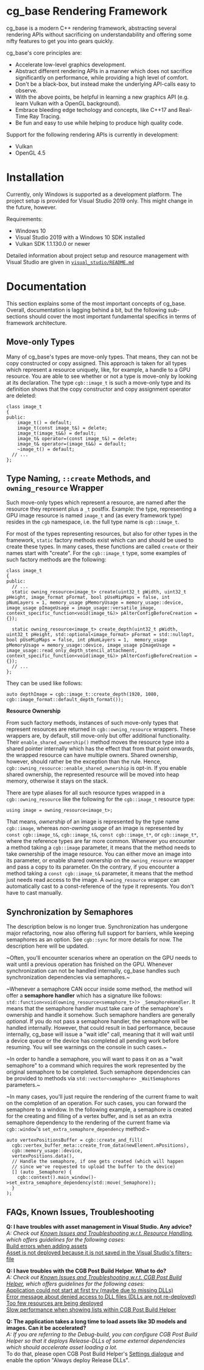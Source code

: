 # cg_base Rendering Framework

cg_base is a modern C++ rendering framework, abstracting several rendering APIs without sacrificing on understandability and offering some nifty features to get you into gears quickly. 

cg_base's core principles are:
* Accelerate low-level graphics development.
* Abstract different rendering APIs in a manner which does not sacrifice significantly on performance, while providing a high level of comfort.
* Don't be a black-box, but instead make the underlying API-calls easy to observe.
* With the above points, be helpful in learning a new graphics API (e.g. learn Vulkan with a OpenGL background).
* Embrace bleeding edge techology and concepts, like C++17 and Real-Time Ray Tracing.
* Be fun and easy to use while helping to produce high quality code.

Support for the following rendering APIs is currently in development:
* Vulkan
* OpenGL 4.5

# Installation

Currently, only Windows is supported as a development platform. The project setup is provided for Visual Studio 2019 only. This might change in the future, however.

Requirements:
* Windows 10 
* Visual Studio 2019 with a Windows 10 SDK installed
* Vulkan SDK 1.1.130.0 or newer

Detailed information about project setup and resource management with Visual Studio are given in [`visual_studio/README.md`](./visual_studio/README.md)

# Documentation

This section explains some of the most important concepts of cg_base. Overall, documentation is lagging behind a bit, but the following sub-sections should cover the most important fundamental specifics in terms of framework architecture.

## Move-only Types

Many of cg_base's types are move-only types. That means, they can not be copy constructed or copy assigned. This approach is taken for all types which represent a resource uniquely, like, for example, a handle to a GPU resource. You are able to see whether or not a type is move-only by looking at its declaration. The type `cgb::image_t` is such a move-only type and its definition shows that the copy constructor and copy assignment operator are deleted:

``` 
class image_t
{
public:
	image_t() = default;
	image_t(const image_t&) = delete;
	image_t(image_t&&) = default;
	image_t& operator=(const image_t&) = delete;
	image_t& operator=(image_t&&) = default;
	~image_t() = default;
  // ...
};
``` 

## Type Naming, `::create` Methods, and `owning_resource` Wrapper

Such move-only types which represent a resource, are named after the resource they represent plus a `_t` postfix. Example: the type, representing a GPU image resource is named `image_t` and (as every framework type) resides in the `cgb` namespace, i.e. the full type name is `cgb::image_t`.

For most of the types representing resources, but also for other types in the framework, `static` factory methods exist which can and should be used to create these types. In many cases, these functions are called `create` or their names start with "create". For the `cgb::image_t` type, some examples of such factory methods are the following:

```
class image_t
{
public:
  // ...
  static owning_resource<image_t> create(uint32_t pWidth, uint32_t pHeight, image_format pFormat, bool pUseMipMaps = false, int pNumLayers = 1, memory_usage pMemoryUsage = memory_usage::device, image_usage pImageUsage = image_usage::versatile_image, context_specific_function<void(image_t&)> pAlterConfigBeforeCreation = {});
  
  static owning_resource<image_t> create_depth(uint32_t pWidth, uint32_t pHeight, std::optional<image_format> pFormat = std::nullopt, bool pUseMipMaps = false, int pNumLayers = 1,  memory_usage pMemoryUsage = memory_usage::device, image_usage pImageUsage = image_usage::read_only_depth_stencil_attachment, context_specific_function<void(image_t&)> pAlterConfigBeforeCreation = {});
  // ...
};
```

They can be used like follows:
```
auto depthImage = cgb::image_t::create_depth(1920, 1080, cgb::image_format::default_depth_format());
```

**Resource Ownership**

From such factory methods, instances of such move-only types that represent resources are returned in `cgb::owning_resource` wrappers. These wrappers are, by default, still move-only but offer additional functionality. Their `enable_shared_ownership()` method moves the resource type into a shared pointer internally which has the effect that from that point onwards, the wrapped resource can have multiple owners. Shared ownership, however, should rather be the exception than the rule. Hence, `cgb::owning_resource::enable_shared_ownership` is opt-in. If you enable shared ownership, the represented resource will be moved into heap memory, otherwise it stays on the stack.

There are type aliases for all such resource types wrapped in a `cgb::owning_resource` like the following for the `cgb::image_t` resource type:
```
using image	= owning_resource<image_t>;
```

That means, *ownership* of an image is represented by the type name `cgb::image`, whereas *non-owning usage* of an image is represented by `const cgb::image_t&`, `cgb::image_t&`, `const cgb::image_t*`, or `cgb::image_t*`, where the reference types are far more common. Whenever you encounter a method taking a `cgb::image` parameter, it means that the method needs to take ownership of the image resource. You can either move an image into its parameter, or enable shared ownership on the `owning_resource` wrapper and pass a copy to its parameter. On the contrary, if you encounter a method taking a `const cgb::image_t&` parameter, it means that the method just needs read access to the image. A `owning_resource` wrapper can automatically cast to a const-reference of the type it represents. You don't have to cast manually.

## Synchronization by Semaphores

The description below is no longer true. Synchronization has undergone major refactoring, now also offering full support for barriers, while keeping semaphores as an option. See `cgb::sync` for more details for now. The description here will be updated.

~Often, you'll encounter scenarios where an operation on the GPU needs to wait until a previous operation has finished on the GPU. Whenever synchronization can not be handled internally, cg_base handles such synchronization dependencies via semaphores.~

~Whenever a semaphore CAN occur inside some method, the method will offer a **semaphore handler** which has a signature like follows: `std::function<void(owning_resource<semaphore_t>)> _SemaphoreHandler`. It means that the semaphore handler must take care of the semaphore's ownership and handle it somehow. Such semaphore handlers are generally *optional*. If you do not pass a semaphore handler, the semaphore will be handled internally. However, that could result in bad performance, because internally, cg_base will issue a "wait idle" call, meaning that it will wait until a device queue or the device has completed all pending work before resuming. You will see warnings on the console in such cases.~

~In order to handle a semaphore, you will want to pass it on as a "wait semaphore" to a command which requires the work represented by the original semaphore to be completed. Such semaphore dependencies can be provided to methods via `std::vector<semaphore> _WaitSemaphores` parameters.~

~In many cases, you'll just require the rendering of the current frame to wait on the completion of an operation. For such cases, you can forward the semaphore to a window. In the following example, a semaphore is created for the creating and filling of a vertex buffer, and is set as an extra semaphore dependency to the rendering of the current frame via `cgb::window`'s `set_extra_semaphore_dependency` method:~

```
auto vertexPositionsBuffer = cgb::create_and_fill(
  cgb::vertex_buffer_meta::create_from_data(newElement.mPositions),
  cgb::memory_usage::device,
  vertexPositions.data(),
  // Handle the semaphore, if one gets created (which will happen 
  // since we've requested to upload the buffer to the device)
  [] (auto _Semaphore) {  
  	cgb::context().main_window()->set_extra_semaphore_dependency(std::move(_Semaphore)); 
  }
);
```
## FAQs, Known Issues, Troubleshooting

**Q: I have troubles with asset management in Visual Studio. Any advice?**        
_A: Check out [Known Issues and Troubleshooting w.r.t. Resource Handling](https://github.com/cg-tuwien/cg_base/blob/master/visual_studio/README.md#known-issues-and-troubleshooting-wrt-asset-handling), which offers guidelines for the following cases:_      
[Build errors when adding assets](https://github.com/cg-tuwien/cg_base/blob/master/visual_studio/README.md#build-errors-when-adding-assets)         
[Asset is not deployed because it is not saved in the Visual Studio's filters-file](https://github.com/cg-tuwien/cg_base/blob/master/visual_studio/README.md#asset-is-not-deployed-because-it-is-not-saved-in-the-visual-studios-filters-file)     

**Q: I have troubles with the CGB Post Build Helper. What to do?**        
_A: Check out [Known Issues and Troubleshooting w.r.t. CGB Post Build Helper](https://github.com/cg-tuwien/cg_base/tree/master/visual_studio#known-issues-and-troubleshooting-wrt-cgb-post-build-helper), which offers guidelines for the following cases:_        
[Application could not start at first try (maybe due to missing DLLs)](https://github.com/cg-tuwien/cg_base/tree/master/visual_studio#application-could-not-start-at-first-try-maybe-due-to-missing-dlls)        
[Error message about denied access to DLL files (DLLs are not re-deployed)](https://github.com/cg-tuwien/cg_base/tree/master/visual_studio#error-message-about-denied-access-to-dll-files-dlls-are-not-re-deployed)      
[Too few resources are being deployed](https://github.com/cg-tuwien/cg_base/tree/master/visual_studio#too-few-resources-are-being-deployed)      
[Slow performance when showing lists within CGB Post Build Helper](https://github.com/cg-tuwien/cg_base/tree/master/visual_studio#slow-performance-when-showing-lists-within-cgb-post-build-helper)      

**Q: The application takes a long time to load assets like 3D models and images. Can it be accelerated?**     
_A: If you are referring to the Debug-build, you can configure CGB Post Build Helper so that it deploys Release-DLLs of some external dependencies which should accelerate asset loading a lot._     
To do that, please open CGB Post Build Helper's [Settings dialogue](https://github.com/cg-tuwien/cg_base/tree/master/visual_studio#settings) and enable the option "Always deploy Release DLLs".

